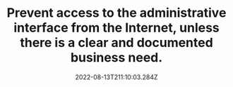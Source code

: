 ---
title: Prevent access to the administrative interface from the Internet, unless there is a clear and documented business need.
date: "2022-08-13T211:10:03.284Z"
description: ""
position: 1
section: "Firewalls"
---